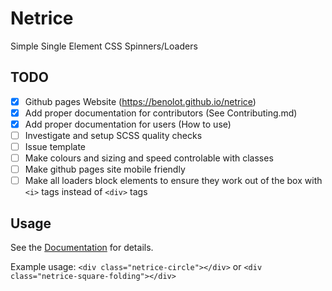# Netrice
Simple Single Element CSS Spinners/Loaders

## TODO

- [X] Github pages Website (https://benolot.github.io/netrice)
- [X] Add proper documentation for contributors (See Contributing.md)
- [X] Add proper documentation for users (How to use)
- [ ] Investigate and setup SCSS quality checks
- [ ] Issue template
- [ ] Make colours and sizing and speed controlable with classes
- [ ] Make github pages site mobile friendly
- [ ] Make all loaders block elements to ensure they work out of the box with `<i>` tags instead of `<div>` tags

## Usage

See the [Documentation](https://benolot.github.io/netrice) for details.

Example usage: `<div class="netrice-circle"></div>` or `<div class="netrice-square-folding"></div>`
